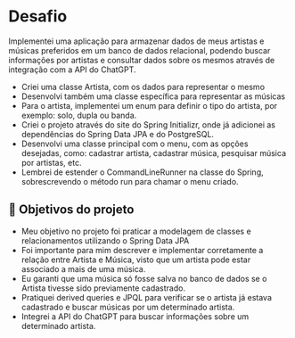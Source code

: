
# Desafio


Implementei uma aplicação para armazenar dados de meus artistas e músicas preferidos em um banco de dados relacional, podendo buscar informações por artistas e consultar dados sobre os mesmos através de integração com a API do ChatGPT.

- Criei uma classe Artista, com os dados para representar o mesmo
- Desenvolvi também uma classe específica para representar as músicas
- Para o artista, implementei um enum para definir o tipo do artista, por exemplo: solo, dupla ou banda.
- Criei o projeto através do site do Spring Initializr, onde já adicionei as dependências do Spring Data JPA e do PostgreSQL.
- Desenvolvi uma classe principal com o menu, com as opções desejadas, como: cadastrar artista, cadastrar música, pesquisar música por artistas, etc.
- Lembrei de estender o CommandLineRunner na classe do Spring, sobrescrevendo o método run para chamar o menu criado.


## 🔨 Objetivos do projeto

- Meu objetivo no projeto foi praticar a modelagem de classes e relacionamentos utilizando o Spring Data JPA
- Foi importante para mim descrever e implementar corretamente a relação entre Artista e Música, visto que um artista pode estar associado a mais de uma música.
- Eu garanti que uma música só fosse salva no banco de dados se o Artista tivesse sido previamente cadastrado.
- Pratiquei derived queries e JPQL para verificar se o artista já estava cadastrado e buscar músicas por um determinado artista.
- Integrei a API do ChatGPT para buscar informações sobre um determinado artista.

